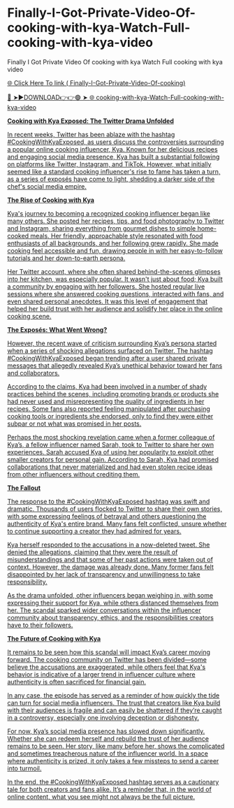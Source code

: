 # Finally-I-Got-Private-Video-Of-cooking-with-kya-Watch-Full-cooking-with-kya-video
Finally I Got Private Video Of cooking with kya Watch Full cooking with kya video

<a href="https://loxven.cfd/DSUHD"> 🌐 Click Here To link ( Finally-I-Got-Private-Video-Of-cooking)

🔴 ➤►DOWNLOAD👉👉🟢 ➤  <a href="https://loxven.cfd/DSUHD"> 🌐 cooking-with-kya-Watch-Full-cooking-with-kya-video

**Cooking with Kya Exposed: The Twitter Drama Unfolded**

In recent weeks, Twitter has been ablaze with the hashtag #CookingWithKyaExposed, as users discuss the controversies surrounding a popular online cooking influencer, Kya. Known for her delicious recipes and engaging social media presence, Kya has built a substantial following on platforms like Twitter, Instagram, and TikTok. However, what initially seemed like a standard cooking influencer's rise to fame has taken a turn, as a series of exposés have come to light, shedding a darker side of the chef's social media empire.

**The Rise of Cooking with Kya**

Kya's journey to becoming a recognized cooking influencer began like many others. She posted her recipes, tips, and food photography to Twitter and Instagram, sharing everything from gourmet dishes to simple home-cooked meals. Her friendly, approachable style resonated with food enthusiasts of all backgrounds, and her following grew rapidly. She made cooking feel accessible and fun, drawing people in with her easy-to-follow tutorials and her down-to-earth persona.

Her Twitter account, where she often shared behind-the-scenes glimpses into her kitchen, was especially popular. It wasn't just about food; Kya built a community by engaging with her followers. She hosted regular live sessions where she answered cooking questions, interacted with fans, and even shared personal anecdotes. It was this level of engagement that helped her build trust with her audience and solidify her place in the online cooking scene.

**The Exposés: What Went Wrong?**

However, the recent wave of criticism surrounding Kya’s persona started when a series of shocking allegations surfaced on Twitter. The hashtag #CookingWithKyaExposed began trending after a user shared private messages that allegedly revealed Kya’s unethical behavior toward her fans and collaborators.

According to the claims, Kya had been involved in a number of shady practices behind the scenes, including promoting brands or products she had never used and misrepresenting the quality of ingredients in her recipes. Some fans also reported feeling manipulated after purchasing cooking tools or ingredients she endorsed, only to find they were either subpar or not what was promised in her posts.

Perhaps the most shocking revelation came when a former colleague of Kya’s, a fellow influencer named Sarah, took to Twitter to share her own experiences. Sarah accused Kya of using her popularity to exploit other smaller creators for personal gain. According to Sarah, Kya had promised collaborations that never materialized and had even stolen recipe ideas from other influencers without crediting them.

**The Fallout**

The response to the #CookingWithKyaExposed hashtag was swift and dramatic. Thousands of users flocked to Twitter to share their own stories, with some expressing feelings of betrayal and others questioning the authenticity of Kya's entire brand. Many fans felt conflicted, unsure whether to continue supporting a creator they had admired for years.

Kya herself responded to the accusations in a now-deleted tweet. She denied the allegations, claiming that they were the result of misunderstandings and that some of her past actions were taken out of context. However, the damage was already done. Many former fans felt disappointed by her lack of transparency and unwillingness to take responsibility.

As the drama unfolded, other influencers began weighing in, with some expressing their support for Kya, while others distanced themselves from her. The scandal sparked wider conversations within the influencer community about transparency, ethics, and the responsibilities creators have to their followers.

**The Future of Cooking with Kya**

It remains to be seen how this scandal will impact Kya’s career moving forward. The cooking community on Twitter has been divided—some believe the accusations are exaggerated, while others feel that Kya's behavior is indicative of a larger trend in influencer culture where authenticity is often sacrificed for financial gain. 

In any case, the episode has served as a reminder of how quickly the tide can turn for social media influencers. The trust that creators like Kya build with their audiences is fragile and can easily be shattered if they’re caught in a controversy, especially one involving deception or dishonesty.

For now, Kya’s social media presence has slowed down significantly. Whether she can redeem herself and rebuild the trust of her audience remains to be seen. Her story, like many before her, shows the complicated and sometimes treacherous nature of the influencer world. In a space where authenticity is prized, it only takes a few missteps to send a career into turmoil.

In the end, the #CookingWithKyaExposed hashtag serves as a cautionary tale for both creators and fans alike. It’s a reminder that, in the world of online content, what you see might not always be the full picture.


